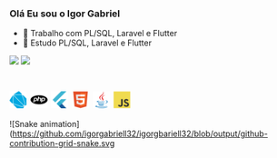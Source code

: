### Olá Eu sou o Igor Gabriel

- 🔭 Trabalho com PL/SQL, Laravel e Flutter
- 🌱 Estudo PL/SQL, Laravel e Flutter
<div>
<img height="180em" src="https://github-readme-stats-eight-theta.vercel.app/api?username=igorgabriell32&show_icons=true&theme=tokyonight&include_all_commits=true&count_private=true"/>
<img height="180em" src="https://github-readme-stats.vercel.app/api/top-langs/?username=igorgabriell32&layout=compact&langs_count=8&theme=tokyonight"/>
</div>

<h1 style="display: inline_block">
  <img align="center" alt="icon-Js" height="30" width="30" src="https://raw.githubusercontent.com/devicons/devicon/master/icons/dart/dart-plain.svg">
  <img align="center" alt="icon-Ts" height="30" width="30" src="https://raw.githubusercontent.com/devicons/devicon/master/icons/php/php-plain.svg">
  <img align="center" alt="icon-CSS" height="30" width="30" src="https://raw.githubusercontent.com/devicons/devicon/master/icons/flutter/flutter-original.svg">
  <img align="center" alt="icon-HTML" height="30" width="30" src="https://raw.githubusercontent.com/devicons/devicon/master/icons/html5/html5-original.svg">
  <img align="center" alt="icon-nodejs" height="30" width="30" src="https://raw.githubusercontent.com/devicons/devicon/master/icons/java/java-original.svg">
  <img align="center" alt="icon-React" height="30" width="30" src="https://raw.githubusercontent.com/devicons/devicon/master/icons/javascript/javascript-original.svg">
</h1>

![Snake animation](https://github.com/igorgabriell32/igorgbariell32/blob/output/github-contribution-grid-snake.svg

